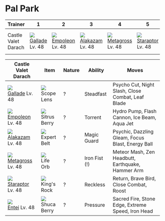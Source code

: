 # Pal Park

Trainer             | 1                                   | 2                                   | 3                                   | 4                                   | 5                                   | 6                                   
---                 | ---                                 | ---                                 | ---                                 | ---                                 | ---                                 | ---                                 
Castle Valet Darach | ![][475]<br> [Gallade]<br> Lv. 48   | ![][395]<br> [Empoleon]<br> Lv. 48  | ![][065]<br> [Alakazam]<br> Lv. 48  | ![][376]<br> [Metagross]<br> Lv. 48 | ![][398]<br> [Staraptor]<br> Lv. 48 | ![][244]<br> [Entei]<br> Lv. 48     

Castle Valet Darach | Item         | Nature  | Ability       | Moves
---                 | ---          | ---     | ---           | ---
![][475]<br> [Gallade] Lv. 48         | ![][scope-lens]<br> Scope Lens          | ?        | Steadfast           | Psycho Cut, Night Slash, Close Combat, Leaf Blade
![][395]<br> [Empoleon] Lv. 48        | ![][sitrus-berry]<br> Sitrus Berry      | ?        | Torrent             | Hydro Pump, Flash Cannon, Ice Beam, Aqua Jet
![][065]<br> [Alakazam] Lv. 48        | ![][expert-belt]<br> Expert Belt        | ?        | Magic Guard         | Psychic, Dazzling Gleam, Focus Blast, Energy Ball
![][376]<br> [Metagross] Lv. 48       | ![][life-orb]<br> Life Orb              | ?        | Iron Fist (!)       | Meteor Mash, Zen Headbutt, Earthquake, Hammer Arm
![][398]<br> [Staraptor] Lv. 48       | ![][kings-rock]<br> King's Rock         | ?        | Reckless            | Return, Brave Bird, Close Combat, Roost
![][244]<br> [Entei] Lv. 48           | ![][shuca-berry]<br> Shuca Berry        | ?        | Pressure            | Sacred Fire, Stone Edge, Extreme Speed, Iron Head


[Alakazam]: /pokemon_changes/065/
[Entei]: /pokemon_changes/244/
[Metagross]: /pokemon_changes/376/
[Empoleon]: /pokemon_changes/395/
[Staraptor]: /pokemon_changes/398/
[Gallade]: /pokemon_changes/475/
[expert-belt]: /img/items/expert-belt.png
[kings-rock]: /img/items/kings-rock.png
[life-orb]: /img/items/life-orb.png
[scope-lens]: /img/items/scope-lens.png
[shuca-berry]: /img/items/shuca-berry.png
[sitrus-berry]: /img/items/sitrus-berry.png
[065]: /img/pokemon/065.png
[244]: /img/pokemon/244.png
[376]: /img/pokemon/376.png
[395]: /img/pokemon/395.png
[398]: /img/pokemon/398.png
[475]: /img/pokemon/475.png
